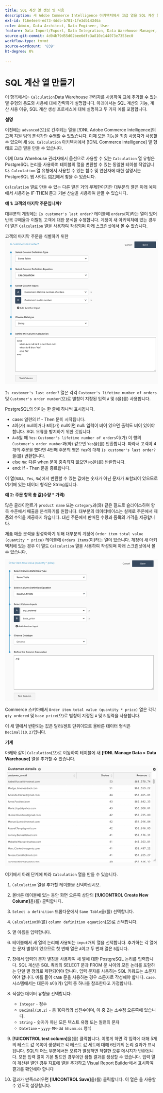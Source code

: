 ```yaml
---
title: SQL 계산 열 생성 및 사용
description: 새 Adobe Commerce Intelligence 아키텍처에서 고급 열을 SQL 계산 열 형태로 만드는 방법을 알아봅니다.
exl-id: f16e4ee4-ed73-4ddb-b701-1fe3db14346a
role: Admin, Data Architect, Data Engineer, User
feature: Data Import/Export, Data Integration, Data Warehouse Manager, SQL Report Builder, Commerce Tables
source-git-commit: 4d04b79d55d02bee6dfc3a810e144073e7353ec0
workflow-type: tm+mt
source-wordcount: '839'
ht-degree: 0%

---
```


# SQL 계산 열 만들기

이 항목에서는 `Calculation`Data Warehouse 관리자[를 사용하여 표에 추가할 수 있는 &#x200B;](../data-warehouse-mgr/tour-dwm.md) 열 유형의 용도와 사용에 대해 간략하게 설명합니다. 아래에서는 SQL 계산의 기능, 계산 사용 이유, SQL 계산 생성 프로세스에 대해 설명하고 두 가지 예를 포함합니다.

**설명**

이전에는 `advanced`(으)로 간주되는 열을 [!DNL Adobe Commerce Intelligence]의 고객 지원 팀의 분석가만 수행할 수 있었습니다. 이제 모든 기능을 최종 사용자가 사용할 수 있으며 새 `SQL Calculation` 아키텍처에서 [!DNL Commerce Intelligence] 열 형태로 고급 열을 만들 수 있습니다.

이제 Data Warehouse 관리자에서 옵션으로 사용할 수 있는 `Calculation` 열 유형은 PostgreSQL 논리를 사용하여 테이블의 열을 변환할 수 있는 동일한 테이블 작업입니다. `Calculation` 열 유형에서 사용할 수 있는 함수 및 연산자에 대한 설명서는 PostgreSQL 웹 사이트 [여기](https://www.postgresql.org/docs/9.6/functions.html)에서 찾을 수 있습니다.

`Calculation` 열로 만들 수 있는 다른 열은 거의 무제한이지만 대부분의 열은 아래 예제에서 사용하는 IF-THEN 문과 기본 산술을 사용하여 만들 수 있습니다.

**예 1: 고객의 마지막 주문입니까?**

대부분의 계정에는 `Is customer's last order?` 테이블에 `orders`(이)라는 열이 있어 반복 구매율과 이탈된 고객에 대한 분석을 수행합니다. 계정이 새 아키텍처에 있는 경우 이 열은 `Calculation` 열을 사용하여 작성되며 아래 스크린샷에서 볼 수 있습니다.

고객의 마지막 주문을 식별하기 위한 ![SQL 계산 열 정의](../../assets/Is_customer_s_last_order.png)

`Is customer's last order?` 열은 각각 `Customer's lifetime number of orders` 및 `Customer's order number`(으)로 별칭이 지정된 입력 `A` 및 `B`을(를) 사용합니다.

PostgreSQL의 의미는 한 줄에 하나씩 표시됩니다.

* case: 일련의 If - Then 문이 시작됩니다.
* `A`이(가) null이거나 `B`이(가) null이면 null: 입력이 비어 있으면 출력도 비어 있어야 합니다. SQL 오류를 방지하기 위한 것입니다.
* `A=B`일 때 `Yes`: `Customer's lifetime number of orders`이(가) 이 행의 `Customer's order number`과(와) 같으면 `Yes`을(를) 반환합니다. 따라서 고객이 4개의 주문을 했다면 4번째 주문의 행은 `Yes`에 대해 `Is customer's last order?`을(를) 반환합니다.
* else `No`: 다른 when 문이 충족되지 않으면 `No`을(를) 반환합니다.
* end: If - Then 문을 종료합니다.

이 열(`NULL`, `Yes`, `No`)에서 반환할 수 있는 값에는 숫자가 아닌 문자가 포함되어 있으므로 여기에 있는 데이터 형식은 String입니다.

**예 2: 주문 항목 총 값(수량 * 가격)**

많은 클라이언트가 `product name` 또는 `category`과(와) 같은 필드로 슬라이스하여 항목 수준에서 매출을 분석하기를 원합니다. 대부분의 데이터베이스는 실제로 주문에서 제품의 수익을 제공하지 않습니다. 대신 주문에서 판매된 수량과 품목의 가격을 제공합니다.

제품 매출 분석을 활성화하기 위해 대부분의 계정에 `Order item total value (quantity * price)` 테이블에 `Orders Items`(이)라는 열이 있습니다. 계정이 새 아키텍처에 있는 경우 이 열도 `Calculation` 열을 사용하여 작성되며 아래 스크린샷에서 볼 수 있습니다.

![주문 항목 총 값에 대한 SQL 계산 열 정의](../../assets/Order_item_total_value.png)

Commerce 스키마에서 `Order item total value (quantity * price)` 열은 각각 `qty ordered` 및 `base price`(으)로 별칭이 지정된 `A` 및 `B` 입력을 사용합니다.

이 새 열에서 반환되는 값은 달러/센트 단위이므로 올바른 데이터 형식은 `Decimal(10,2)`입니다.

**기계**

아래와 같이 `Calculation`(으)로 이동하여 테이블에 새 **[!DNL Manage Data > Data Warehouse]** 열을 추가할 수 있습니다.

![계산된 열 결과를 보여 주는 표 보기](../../assets/blobid2.png)

여기에서 아래 단계에 따라 `Calculation` 열을 만들 수 있습니다.

1. `Calculation` 열을 추가할 테이블을 선택하십시오.
1. 올바른 테이블에 있는 동안 화면 오른쪽 상단의 **[!UICONTROL Create New Column]**&#x200B;을(를) 클릭합니다.
1. `Select a definition` 드롭다운에서 `Same Table`을(를) 선택합니다.
1. `Calculation`을(를) `column definition equation`(으)로 선택합니다.
1. 열 이름을 입력합니다.
1. 테이블에서 새 열의 논리에 사용되는 `input`개의 열을 선택합니다. 추가하는 각 열에는 문자 별칭이 있으므로 첫 번째 열은 `A`이고 두 번째 열은 `B`입니다.
1. 창에서 입력의 문자 별칭을 사용하여 새 열에 대한 PostgreSQL 논리를 입력합니다. SQL 계산은 SQL 쿼리의 SELECT 문과 FROM 문 사이의 모든 논리를 포함하는 단일 열 정의로 제한되어야 합니다. 입력 문자를 사용하는 SQL 키워드는 소문자여야 합니다. 예를 들어 `CASE` 문을 사용하는 경우 소문자로 작성해야 합니다. `case`. 시스템에서는 대문자 `A`이(가) 입력 중 하나를 참조한다고 가정합니다.
1. 적절한 데이터 유형을 선택합니다.
   * `Integer` - 정수
   * `Decimal(10,2)` - 총 10자리의 십진수이며, 이 중 2는 소수점 오른쪽에 있습니다.
   * `String` - 숫자가 아닌 모든 텍스트 유형 또는 일련의 문자
   * `Datetime` - `yyyy-MM-dd hh:mm:ss` 형식

1. **[!UICONTROL test column]**&#x200B;을(를) 클릭합니다. 이렇게 하면 각 입력에 대해 5개의 테스트 값 목록이 생성되고 각 테스트 값 세트에 대해 6단계의 논리 결과가 표시됩니다. SQL의 어느 부분에서든 오류가 발생하면 적절한 오류 메시지가 반환됩니다. 모든 입력 열이 기본 필드인 경우에만 샘플 결과를 생성할 수 있습니다. 입력 열이 계산된 열인 경우 지표에 열을 추가하고 Visual Report Builder에서 표시하여 결과를 확인해야 합니다

1. 결과가 만족스러우면 **[!UICONTROL Save]**&#x200B;을(를) 클릭합니다. 이 열은 을 사용할 수 있도록 설정합니다.
